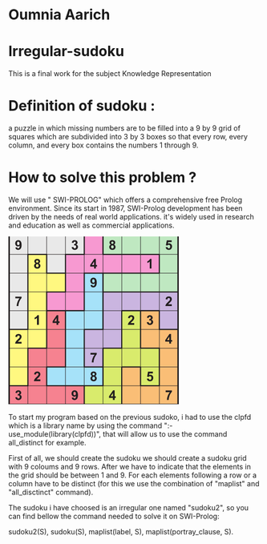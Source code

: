 # Oumnia Aarich

# Irregular-sudoku
This is a final work for the subject Knowledge Representation
# Definition of sudoku : 
a puzzle in which missing numbers are to be filled into a 9 by 9 grid of squares which are subdivided into 3 by 3 boxes so that every row, every column, and every box contains the numbers 1 through 9. 

# How to solve this problem ? 
We will use " SWI-PROLOG" which offers a comprehensive free Prolog environment. Since its start in 1987, SWI-Prolog development has been driven by the needs of real world applications. it's widely used in research and education as well as commercial applications. 

![alt text](./sudoku_image.png)

To start my program based on the previous sudoko, i had to use the clpfd which is a library name by using the command ":- use_module(library(clpfd))", that will allow us to use the command all_distinct for example. 

First of all, we should create the sudoku we should create a sudoku grid with 9 coloums and 9 rows. After we have to indicate that the elements in the grid should be between 1 and 9. For each elements following a row or a column have to be distinct (for this we use the combination of "maplist" and "all_disctinct" command). 

The sudoku i have choosed is an irregular one named "sudoku2", so you can find bellow  the command needed to solve it on SWI-Prolog:

sudoku2(S), sudoku(S), maplist(label, S), maplist(portray_clause, S).

